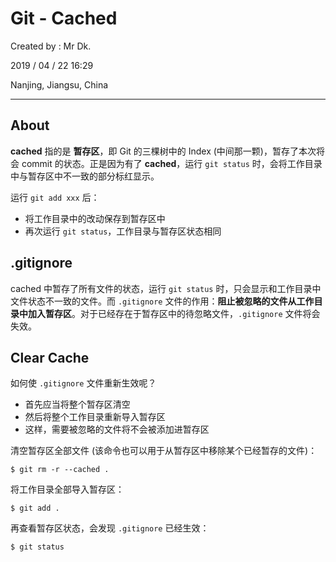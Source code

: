 # Git - Cached

Created by : Mr Dk.

2019 / 04 / 22 16:29

Nanjing, Jiangsu, China

---

## About

**cached** 指的是 **暂存区**，即 Git 的三棵树中的 Index (中间那一颗)，暂存了本次将会 commit 的状态。正是因为有了 **cached**，运行 `git status` 时，会将工作目录中与暂存区中不一致的部分标红显示。

运行 `git add xxx` 后：

- 将工作目录中的改动保存到暂存区中
- 再次运行 `git status`，工作目录与暂存区状态相同

## .gitignore

cached 中暂存了所有文件的状态，运行 `git status` 时，只会显示和工作目录中文件状态不一致的文件。而 `.gitignore` 文件的作用：**阻止被忽略的文件从工作目录中加入暂存区**。对于已经存在于暂存区中的待忽略文件，`.gitignore` 文件将会失效。

## Clear Cache

如何使 `.gitignore` 文件重新生效呢？

- 首先应当将整个暂存区清空
- 然后将整个工作目录重新导入暂存区
- 这样，需要被忽略的文件将不会被添加进暂存区

清空暂存区全部文件 (该命令也可以用于从暂存区中移除某个已经暂存的文件)：

```console
$ git rm -r --cached .
```

将工作目录全部导入暂存区：

```console
$ git add .
```

再查看暂存区状态，会发现 `.gitignore` 已经生效：

```console
$ git status
```
